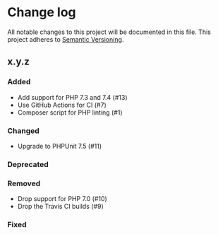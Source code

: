 # Change log

All notable changes to this project will be documented in this file.
This project adheres to [Semantic Versioning](https://semver.org/).

## x.y.z

### Added
- Add support for PHP 7.3 and 7.4 (#13)
- Use GitHub Actions for CI (#7)
- Composer script for PHP linting (#1)

### Changed
- Upgrade to PHPUnit 7.5 (#11)

### Deprecated

### Removed
- Drop support for PHP 7.0 (#10)
- Drop the Travis CI builds (#9)

### Fixed
